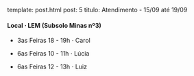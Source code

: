 template: post.html
post: 5
titulo: Atendimento - 15/09 até 19/09

#### Local $\cdot$ LEM (Subsolo Minas nº3)


- 3as Feiras 18 - 19h $\cdot$ Carol

- 6as Feiras 10 - 11h $\cdot$ Lúcia

- 6as Feiras 12 - 13h $\cdot$ Luiz
